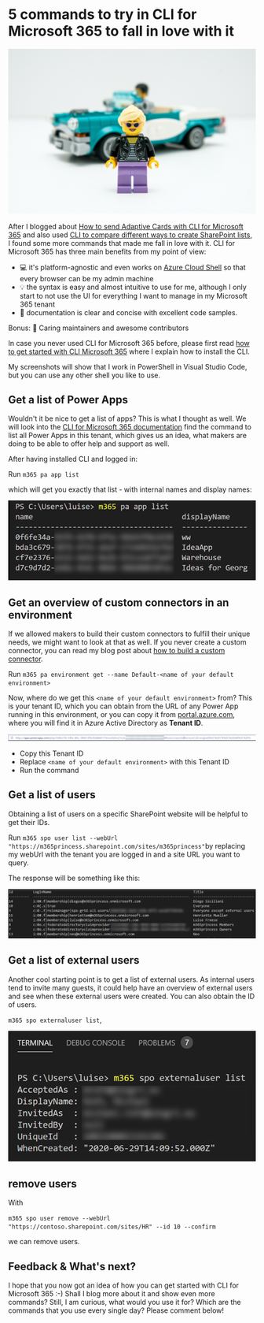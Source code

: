 # 5 commands to try in CLI for Microsoft 365 to fall in love with it

![Legogirl-and-car](https://github.com/LuiseFreese/blog/blob/main/media/5-commands-in-CLIMicrosoft365-to-fall-in-love-with/matt-hudson-bV7eTkTcVTY-unsplash.jpg)

After I blogged about [How to send Adaptive Cards with CLI for Microsoft 365](https://techcommunity.microsoft.com/t5/microsoft-365-pnp-blog/how-to-send-adaptive-cards-with-cli-microsoft-365/ba-p/2143466) and also used [CLI to compare different ways to create SharePoint lists](https://techcommunity.microsoft.com/t5/microsoft-365-pnp-blog/should-we-use-sharepoint-rest-or-microsoft-graph-api-in-power/ba-p/2182284), I found some more commands that made me fall in love with it. CLI for Microsoft 365 has three main benefits from my point of view: 

* 💻 it's platform-agnostic and even works on [Azure Cloud Shell](https://azure.microsoft.com/en-us/features/cloud-shell/?&ef_id=Cj0KCQiAnKeCBhDPARIsAFDTLTIDlnMADqglDP6WLiQ_Yq23PQL7px3W9ElP7bBanGB6762ENh6DzScaAsTxEALw_wcB:G:s&OCID=AID2100049_SEM_Cj0KCQiAnKeCBhDPARIsAFDTLTIDlnMADqglDP6WLiQ_Yq23PQL7px3W9ElP7bBanGB6762ENh6DzScaAsTxEALw_wcB:G:s) so that every browser can be my admin machine 
* 💡 the syntax is easy and almost intuitive to use for me, although I only start to not use the UI for everything I want to manage in my Microsoft 365 tenant
* 🚀 documentation is clear and concise with excellent code samples. 

Bonus: 💖 Caring maintainers and awesome contributors 

In case you never used CLI for Microsoft 365 before, please first read [how to get started with CLI Microsoft 365](https://m365princess.com/how-to-get-started-with-cli-microsoft-365-and-adaptive-cards/#how-to-use-cli-microsoft-365) where I explain how to install the CLI. 

My screenshots will show that I work in PowerShell in Visual Studio Code, but you can use any other shell you like to use. 

## Get a list of Power Apps

Wouldn't it be nice to get a list of apps? This is what I thought as well. We will look into the [CLI for Microsoft 365 documentation](https://pnp.github.io/cli-microsoft365/cmd/pa/app/app-list/) find the command to list all Power Apps in this tenant, which gives us an idea, what makers are doing to be able to offer help and support as well. 

After having installed CLI and logged in: 

Run `m365 pa app list`

which will get you exactly that list - with internal names and display names:

![m365 pa app list](https://github.com/LuiseFreese/blog/blob/main/media/5-commands-in-CLIMicrosoft365-to-fall-in-love-with/list-pa.png)

## Get an overview of custom connectors in an environment

If we allowed makers to build their custom connectors to fulfill their unique needs, we might want to look at that as well. If you never create a custom connector, you can read my blog post about [how to build a custom connector](https://m365princess.com/how-to-use-a-custom-connector-in-power-automate/).

Run `m365 pa environment get --name Default-<name of your default environment>`

Now, where do we get this `<name of your default environment>` from? This is your tenant ID, which you can obtain from the URL of any Power App running in this environment, or you can copy it from [portal.azure.com](https://portal.azure.com), where you will find it in Azure Active Directory as **Tenant ID**. 

![obtain environment name in PA URL](https://github.com/LuiseFreese/blog/blob/main/media/5-commands-in-CLIMicrosoft365-to-fall-in-love-with/url-powerapps.png)

* Copy this Tenant ID
* Replace `<name of your default environment>` with this Tenant ID
* Run the command

## Get a list of users

Obtaining a list of users on a specific SharePoint website will be helpful to get their IDs. 

Run `m365 spo user list --webUrl "https://m365princess.sharepoint.com/sites/m365princess"`by replacing my webUrl with the tenant you are logged in and a site URL you want to query. 

The response will be something like this: 

![list spo users](https://github.com/LuiseFreese/blog/blob/main/media/5-commands-in-CLIMicrosoft365-to-fall-in-love-with/list-spo-users.png)

## Get a list of external users

Another cool starting point is to get a list of external users. As internal users tend to invite many guests, it could help have an overview of external users and see when these external users were created. You can also obtain the ID of users. 

`m365 spo externaluser list`,

![get external users](https://github.com/LuiseFreese/blog/blob/main/media/5-commands-in-CLIMicrosoft365-to-fall-in-love-with/list-external.png)
 
## remove users 

With 

`m365 spo user remove --webUrl "https://contoso.sharepoint.com/sites/HR" --id 10 --confirm`

we can remove users. 

## Feedback & What's next? 

I hope that you now got an idea of how you can get started with CLI for Microsoft 365 :-) Shall I blog more about it and show even more commands? Still, I am curious, what would you use it for? Which are the commands that you use every single day? Please comment below! 


